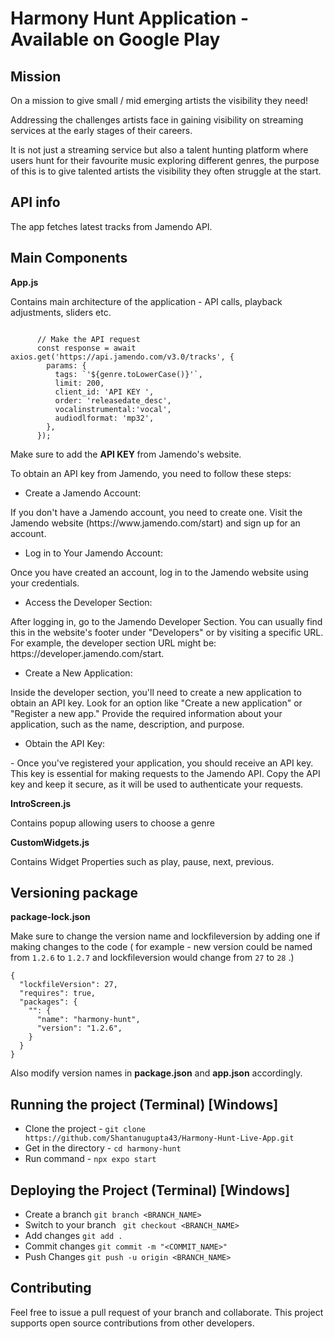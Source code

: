 <h1> Harmony Hunt Application - Available on Google Play </h1>

<h2> Mission </h2>

On a mission to give small / mid emerging artists the visibility they need! 

<p>Addressing the challenges artists face in gaining visibility on streaming services at the early stages of their careers.</p>

<p>It is not just a streaming service but also a talent hunting platform where users hunt for their favourite music exploring different genres, the purpose of this is to give talented artists the visibility they often struggle at the start.

<h2>API info </h2>

The app fetches latest tracks from Jamendo API.


<h2> Main Components</h2>

<b> App.js</b>

<p> Contains main architecture of the application - API calls, playback adjustments, sliders etc.</p>


```

      // Make the API request
      const response = await axios.get('https://api.jamendo.com/v3.0/tracks', {
        params: {
          tags: `'${genre.toLowerCase()}'`,
          limit: 200,
          client_id: 'API KEY ',
          order: 'releasedate_desc',
          vocalinstrumental:'vocal',
          audiodlformat: 'mp32',
        },
      });

```

Make sure to add the <b> API KEY </b> from Jamendo's website.


<p>To obtain an API key from Jamendo, you need to follow these steps:</p>

- Create a Jamendo Account:</b>
<p> If you don't have a Jamendo account, you need to create one. Visit the Jamendo website (https://www.jamendo.com/start) and sign up for an account.</p>

- Log in to Your Jamendo Account:
<p> Once you have created an account, log in to the Jamendo website using your credentials.</p>

- Access the Developer Section:
<p> After logging in, go to the Jamendo Developer Section. You can usually find this in the website's footer under "Developers" or by visiting a specific URL. For example, the developer section URL might be: https://developer.jamendo.com/start.</p>

- Create a New Application:
<p> Inside the developer section, you'll need to create a new application to obtain an API key. Look for an option like "Create a new application" or "Register a new app." Provide the required information about your application, such as the name, description, and purpose.</p>

- Obtain the API Key:
<p> - Once you've registered your application, you should receive an API key. This key is essential for making requests to the Jamendo API. Copy the API key and keep it secure, as it will be used to authenticate your requests.</p>


<b>IntroScreen.js</b>

<p>Contains popup allowing users to choose a genre</p>


<b>CustomWidgets.js</b>


<p>Contains Widget Properties such as play, pause, next, previous. </p>

<h2> Versioning package </h2>

<b>package-lock.json</b>


Make sure to change the version name and lockfileversion by adding one if making changes to the code ( for example - new version could be named from ```1.2.6``` to ```1.2.7``` and lockfileversion would change from ```27``` to ```28```  .)

```
{
  "lockfileVersion": 27,
  "requires": true,
  "packages": {
    "": {
      "name": "harmony-hunt",
      "version": "1.2.6",
    }
  }
}

```


Also modify version names in <b>package.json</b> and <b>app.json</b> accordingly.





<h2> Running the project (Terminal) [Windows] </h2>

- Clone the project - ``` git clone https://github.com/Shantanugupta43/Harmony-Hunt-Live-App.git  ```
- Get in the directory - ``` cd harmony-hunt ```
- Run command - ``` npx expo start  ```


<h2>Deploying the Project (Terminal) [Windows] </h2>

- Create a branch ``` git branch <BRANCH_NAME> ```
- Switch to your branch ```  git checkout <BRANCH_NAME> ```
- Add changes ``` git add . ```
- Commit changes ``` git commit -m "<COMMIT_NAME>" ```
- Push Changes ``` git push -u origin <BRANCH_NAME> ```


<h2> Contributing </h2>

Feel free to issue a pull request of your branch and collaborate. This project supports open source contributions from other developers.
